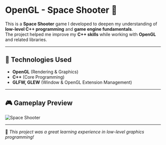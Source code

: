 # OpenGL - Space Shooter 🚀  

This is a **Space Shooter** game I developed to deepen my understanding of **low-level C++ programming** and **game engine fundamentals**.  
The project helped me improve my **C++ skills** while working with **OpenGL** and related libraries.  

---

## 🔧 Technologies Used  

- **OpenGL** (Rendering & Graphics)  
- **C++** (Core Programming)  
- **GLFW, GLEW** (Window & OpenGL Extension Management)  

---

## 🎮 Gameplay Preview  

![Space Shooter](https://github.com/user-attachments/assets/68f7c5ea-a73f-457b-9371-a18b34f5f371)  

---

🚀 *This project was a great learning experience in low-level graphics programming!*  
